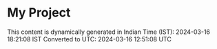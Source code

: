 # My Project

This content is dynamically generated in Indian Time (IST): 2024-03-16 18:21:08 IST
Converted to UTC: 2024-03-16 12:51:08 UTC
